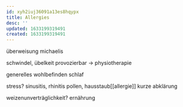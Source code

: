 ```yaml
---
id: xyh2iuj36091a13es8hqypx
title: Allergies
desc: ''
updated: 1633199319491
created: 1633199319491
---
```


überweisung michaelis

schwindel, übelkeit
provozierbar -> physiotherapie

generelles wohlbefinden
schlaf

stress?
sinusitis, rhinitis
pollen, hausstaub[[allergie]]
kurze abklärung

weizenunverträglichkeit?
ernährung
